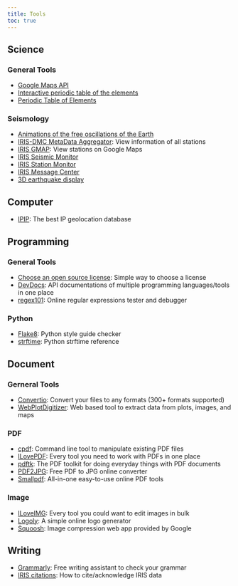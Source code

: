 ```yaml
---
title: Tools
toc: true
---
```


## Science

### General Tools

- [Google Maps API](https://developers.google.com/maps/get-started/)
- [Interactive periodic table of the elements](https://leonard-seydoux.github.io/periodic-table/)
- [Periodic Table of Elements](https://www.ptable.com)

### Seismology

- [Animations of the free oscillations of the Earth](https://saviot.cnrs.fr/terre/index.en.html)
- [IRIS-DMC MetaData Aggregator](http://ds.iris.edu/mda2/): View information of all stations
- [IRIS GMAP](http://ds.iris.edu/gmap/): View stations on Google Maps
- [IRIS Seismic Monitor](http://ds.iris.edu/seismon/index.phtml)
- [IRIS Station Monitor](https://www.iris.edu/app/station_monitor/)
- [IRIS Message Center](http://ds.iris.edu/message-center/)
- [3D earthquake display](https://glowy-earthquakes.glitch.me)

## Computer

- [IPIP](https://www.ipip.net/): The best IP geolocation database

## Programming

### General Tools

- [Choose an open source license](https://choosealicense.com/): Simple way to choose a license
- [DevDocs](https://devdocs.io/): API documentations of multiple programming languages/tools in one place
- [regex101](https://regex101.com/): Online regular expressions tester and debugger

### Python

- [Flake8](https://flake8.pycqa.org/): Python style guide checker
- [strftime](http://strftime.org/): Python strftime reference

## Document

### Gerneral Tools

- [Convertio](https://convertio.co/): Convert your files to any formats (300+ formats supported)
- [WebPlotDigitizer](https://automeris.io/WebPlotDigitizer): Web based tool to extract data from plots, images, and maps

### PDF

- [cpdf](http://community.coherentpdf.com/): Command line tool to manipulate existing PDF files
- [ILovePDF](https://www.ilovepdf.com/): Every tool you need to work with PDFs in one place
- [pdftk](https://www.pdflabs.com/tools/pdftk-the-pdf-toolkit/): The PDF toolkit for doing everyday things with PDF documents
- [PDF2JPG](https://pdf2jpg.net/): Free PDF to JPG online converter
- [Smallpdf](https://smallpdf.com/): All-in-one easy-to-use online PDF tools

### Image

- [ILoveIMG](https://www.iloveimg.com/): Every tool you could want to edit images in bulk
- [Logoly](https://www.logoly.pro/): A simple online logo generator
- [Squoosh](https://squoosh.app/): Image compression web app provided by Google

## Writing

- [Grammarly](https://www.grammarly.com): Free writing assistant to check your grammar
- [IRIS citations](https://www.iris.edu/hq/iris_citations): How to cite/acknowledge IRIS data

